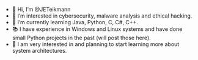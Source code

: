 - 👋 Hi, I’m @JETeikmann
- 👀 I’m interested in cybersecurity, malware analysis and ethical hacking.
- 🌱 I’m currently learning Java, Python, C, C#, C++.
- 📚 I have experience in Windows and Linux systems and have done small Python projects in the past (will post those here).
- 📖 I am very interested in and planning to start learning more about system architectures.
